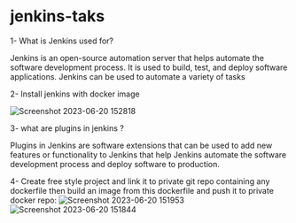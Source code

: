 # jenkins-taks 

1- What is Jenkins used for?

Jenkins is an open-source automation server that helps automate the software development process. It is used to build, test, and deploy software applications. Jenkins can be used to automate a variety of tasks

2- Install jenkins with docker image

![Screenshot 2023-06-20 152818](https://github.com/maelghamrawy/jenkins-/assets/28117071/98b8bb22-09ed-43d0-bec0-7da8423e91a0)

3- what are plugins in jenkins ?

Plugins in Jenkins are software extensions that can be used to add new features or functionality to Jenkins that help Jenkins automate the software development process and deploy software to production.

4- Create free style project and link it to private git repo containing any dockerfile then build an image from this dockerfile and push it to private docker repo:
![Screenshot 2023-06-20 151953](https://github.com/maelghamrawy/jenkins-/assets/28117071/19a87588-78fb-4c21-9a98-29547043c324)
![Screenshot 2023-06-20 151844](https://github.com/maelghamrawy/jenkins-/assets/28117071/bc300877-657a-4a9d-8775-bb4468dbd233)
